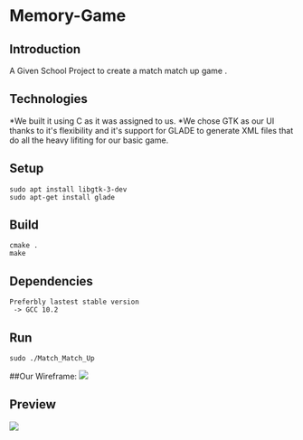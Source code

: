 # Memory-Game
## Introduction
A Given School Project to create a match match up game .
## Technologies
*We built it using C as it was assigned to us. 
*We chose  GTK as our UI thanks to it's flexibility and it's support for GLADE to generate XML files that do all the heavy lifiting for our basic game.
## Setup
```
sudo apt install libgtk-3-dev
sudo apt-get install glade
```
## Build
```
cmake .
make 
```
## Dependencies 
```
Preferbly lastest stable version
 -> GCC 10.2 
```
## Run
```
sudo ./Match_Match_Up
```
##Our  Wireframe:
![](https://github.com/vulture990/Memory-Game/blob/main/Ourwireframe.png)
## Preview 
![](https://github.com/vulture990/Memory-Game/blob/main/2021-01-30%2018-39-37.gif)
